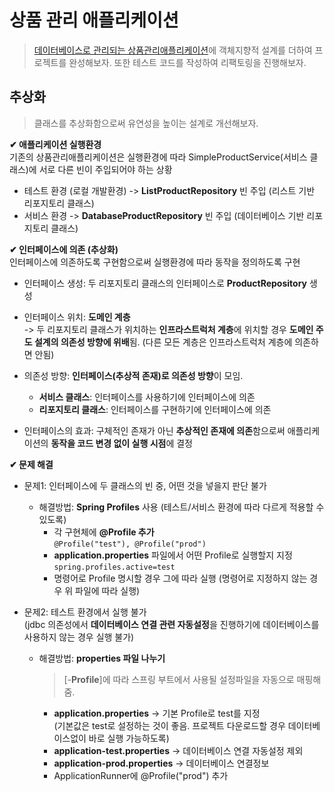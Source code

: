 # **상품 관리 애플리케이션**
> [데이터베이스로 관리되는 상품관리애플리케이션](https://github.com/dbalsk/TIL/blob/main/DataBase/%EC%83%81%ED%92%88%EA%B4%80%EB%A6%AC%EC%95%A0%ED%94%8C%EB%A6%AC%EC%BC%80%EC%9D%B4%EC%85%98_DB.md)에 객체지향적 설계를 더하여 프로젝트를 완성해보자. 또한 테스트 코드를 작성하여 리팩토링을 진행해보자. 
  
## 추상화
>클래스를 추상화함으로써 유연성을 높이는 설계로 개선해보자. 

**✔ 애플리케이션 실행환경**   
기존의 상품관리애플리케이션은 실행환경에 따라 SimpleProductService(서비스 클래스)에 서로 다른 빈이 주입되어야 하는 상황

- 테스트 환경 (로컬 개발환경) -> **ListProductRepository** 빈 주입 (리스트 기반 리포지토리 클래스)
- 서비스 환경 -> **DatabaseProductRepository** 빈 주입 (데이터베이스 기반 리포지토리 클래스)

**✔ 인터페이스에 의존 (추상화)**   
인터페이스에 의존하도록 구현함으로써 실행환경에 따라 동작을 정의하도록 구현 

- 인터페이스 생성: 두 리포지토리 클래스의 인터페이스로 **ProductRepository** 생성 

- 인터페이스 위치: **도메인 계층**  
-> 두 리포지토리 클래스가 위치하는 **인프라스트럭처 계층**에 위치할 경우 **도메인 주도 설계의 의존성 방향에 위배**됨. (다른 모든 계층은 인프라스트럭처 계층에 의존하면 안됨)

- 의존성 방향: **인터페이스(추상적 존재)로 의존성 방향**이 모임. 
    - **서비스 클래스**: 인터페이스를 사용하기에 인터페이스에 의존
    - **리포지토리 클래스**: 인터페이스를 구현하기에 인터페이스에 의존  

- 인터페이스의 효과: 구체적인 존재가 아닌 **추상적인 존재에 의존**함으로써 애플리케이션의 **동작을 코드 변경 없이 실행 시점**에 결정 

**✔ 문제 해결**
- 문제1: 인터페이스에 두 클래스의 빈 중, 어떤 것을 넣을지 판단 불가 
    - 해결방법: **Spring Profiles** 사용 (테스트/서비스 환경에 따라 다르게 적용할 수 있도록)
        - 각 구현체에 **@Profile 추가**    
        ```@Profile("test"), @Profile("prod")```   
        - **application.properties** 파일에서 어떤 Profile로 실행할지 지정    
        ```spring.profiles.active=test```  
        - 명령어로 Profile 명시할 경우 그에 따라 실행 (명령어로 지정하지 않는 경우 위 파일에 따라 실행)  

- 문제2: 테스트 환경에서 실행 불가   
  (jdbc 의존성에서 **데이터베이스 연결 관련 자동설정**을 진행하기에 데이터베이스를 사용하지 않는 경우 실행 불가)
    - 해결방법: **properties 파일 나누기**
      >[-**Profile**]에 따라 스프링 부트에서 사용될 설정파일을 자동으로 매핑해줌.
        - **application.properties** -> 기본 Profile로 test를 지정    
            (기본값은 test로 설정하는 것이 좋음. 프로젝트 다운로드할 경우 데이터베이스없이 바로 실행 가능하도록)
        - **application-test.properties** -> 데이터베이스 연결 자동설정 제외   
        - **application-prod.properties** -> 데이터베이스 연결정보
        - ApplicationRunner에 @Profile("prod") 추가
     
          
          
